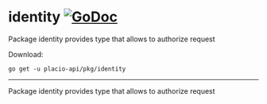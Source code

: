 # identity [![GoDoc](https://godoc.org/placio-api/pkg/identity?status.svg)](https://godoc.org/placio-api/pkg/identity)

Package identity provides type that allows to authorize request

Download:

```shell
go get -u placio-api/pkg/identity
```

---

Package identity provides type that allows to authorize request
